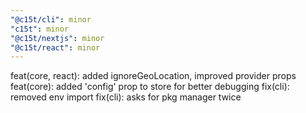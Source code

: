 ```yaml
---
"@c15t/cli": minor
"c15t": minor
"@c15t/nextjs": minor
"@c15t/react": minor
---
```


feat(core, react): added ignoreGeoLocation, improved provider props
feat(core): added 'config' prop to store for better debugging
fix(cli): removed env import
fix(cli): asks for pkg manager twice
